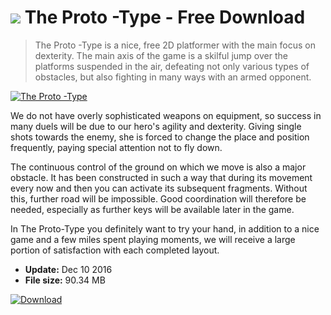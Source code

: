 # ![](https://cdn.softexe.net/static/icon/win.gif) The Proto -Type  - Free Download

> The Proto -Type is a nice, free 2D platformer with the main focus on dexterity. The main axis of the game is a skilful jump over the platforms suspended in the air, defeating not only various types of obstacles, but also fighting in many ways with an armed opponent.

[![The Proto -Type](https://gallery.dpcdn.pl/imgc/Tools/72814/g_-_420x350_1.5_-_x20161209131838_0.jpg)](https://softexe.net/win/games-entertainment/other/the-proto-type:ppbfg.html)

We do not have overly sophisticated weapons on equipment, so success in many duels will be due to our hero's agility and dexterity. Giving single shots towards the enemy, she is forced to change the place and position frequently, paying special attention not to fly down.
 
 The continuous control of the ground on which we move is also a major obstacle. It has been constructed in such a way that during its movement every now and then you can activate its subsequent fragments. Without this, further road will be impossible. Good coordination will therefore be needed, especially as further keys will be available later in the game.
 
 In The Proto-Type you definitely want to try your hand, in addition to a nice game and a few miles spent playing moments, we will receive a large portion of satisfaction with each completed layout.


- **Update:** Dec 10 2016
- **File size:** 90.34 MB

[![Download](https://cdn.softexe.net/static/img/download.png)](https://softexe.net/win/games-entertainment/other/the-proto-type:ppbfg.html)

